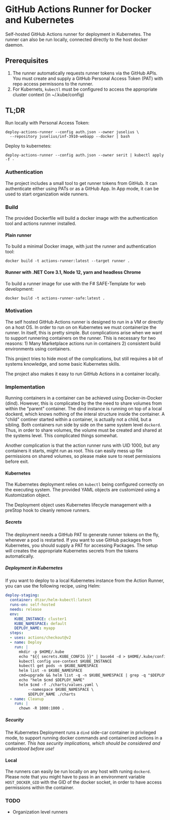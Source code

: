 # GitHub Actions Runner for Docker and Kubernetes

Self-hosted GitHub Actions runner for deployment in Kubernetes. The runner can
also be run locally, connected directly to the host docker daemon.

## Prerequisites

1. The runner automatically requests runner tokens via the GitHub APIs.
   You must create and supply a GitHub Personal Access Token (PAT) with repo
   access permissons to the runner.
2. For Kubernets, `kubectl` must be configured to access the appropriate cluster
   context (in ~/.kube/config)

## TL;DR

Run locally with Personal Access Token:

```
deploy-actions-runner --config auth.json --owner juselius \
  --repository juselius/inf-3910-webapp --docker | bash
```

Deploy to kubernetes:

```
deploy-actions-runner --config auth.json --owner serit | kubectl apply -f -
```

### Authentication

The project includes a small tool to get runner tokens from GitHub. It can
authenticate either using PATs or as a GitHub App. In App mode, it can be used
to start organization wide runners.

### Build

The provided Dockerfile will build a docker image with the authentication tool
and actions runnner installed.

#### Plain runner

To build a minimal Docker image, with just the runner and authentication tool:

```
docker build -t actions-runner:latest --target runner .
```

#### Runner with .NET Core 3.1, Node 12, yarn and headless Chrome

To build a runner image for use with the F# SAFE-Template for web
development:

```
docker build -t actions-runner-safe:latest .
```

### Motivation

The self hosted GitHub Actions runner is designed to run in a VM or directly on
a host OS. In order to run on on Kubernetes we must containerize the runner. In
itself, this is pretty simple. But complications arise when we want to support
runnering containers on the runner. This is necessary for two reasons: 1) Many
Marketplace actions run in containers 2) consistent build environments using
containers.

This project tries to hide most of the complications, but still
requires a bit of systems knowledge, and some basic Kubernetes skills.

The project also makes it easy to run GitHub Actions in a container locally.

### Implementation

Running containers in a container can be achieved using Docker-in-Docker (dind).
However, this is complicated by the the need to share volumes from within the
"parent" container. The dind instance is running on top of a local dockerd,
which knows nothing of the interal structure inside the container. A "child"
continer started within a container, is actually not a child, but a sibling.
Both containers run side by side on the same system level `dockerd`. Thus, in
order to share volumes, the volume must be created and shared at the systems
level. This complicated things somewhat.

Another complication is that the action runner runs with UID 1000, but any
containers it starts, might run as root. This can easily mess up file
permissions on shared volumes, so please make sure to reset permissions before
exit.

#### Kubernetes

The Kubernetes deployment relies on `kubectl` being configured correctly on the
executing system. The provided YAML objects are customized using a Kustomization
object.

The Deployment object uses Kubernetes lifecycle management with a preStop hook
to cleanly remove runners.

##### Secrets

The deployment needs a GitHub PAT to generate runner tokens on the fly, whenever
a pod is restarted.  If you want to use GitHub packages from Kubernetes, you
should supply a PAT for accessing Packages. The setup will creates the
appropriate Kubernetes secrets from the tokens automatically.

##### Deployment in Kubernetes

If you want to deploy to a local Kubernetes instance from the Action Runner,
you can use the following recipe, using Helm:

```yaml
deploy-staging:
  container: dtzar/helm-kubectl:latest
  runs-on: self-hosted
  needs: release
  env:
    KUBE_INSTANCE: cluster1
    KUBE_NAMESPACE: default
    DEPLOY_NAME: myapp
  steps:
  - uses: actions/checkout@v2
  - name: Deploy
    run: |
      mkdir -p $HOME/.kube
      echo "${{ secrets.KUBE_CONFIG }}" | base64 -d > $HOME/.kube/config
      kubectl config use-context $KUBE_INSTANCE
      kubectl get pods -n $KUBE_NAMESPACE
      helm list -n $KUBE_NAMESPACE
      cmd=upgrade && helm list -q -n $KUBE_NAMESPACE | grep -q "$DEPLOY_NAME" || cmd=install
      echo "helm $cmd $DEPLOY_NAME"
      helm $cmd -f ./charts/values.yaml \
          --namespace $KUBE_NAMESPACE \
          $DEPLOY_NAME ./charts
  - name: Cleanup
    run: |
      chown -R 1000:1000 .
```

##### Security

The Kubernetes Deployment runs a `dind` side-car container in privileged mode,
to support running docker commands and containerized actions in a container.
*This has security implications, which should be considered and understood
before use!*

#### Local

The runners can easily be run locally on any host with runing `dockerd`. Please
note that you might have to pass in an environment variable `HOST_DOCKER_GID`
with the GID of the docker socket, in order to have access permissions within
the container.

### TODO

* Organization level runners
